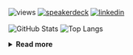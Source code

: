 ![views](https://komarev.com/ghpvc/?username=chck&color=blueviolet)
[![speakerdeck](https://img.shields.io/badge/Speaker_Deck-chck-8a2be2?style=flat-square&logo=speaker-deck)](https://speakerdeck.com/chck)
[![linkedin](https://img.shields.io/badge/LinkedIn-chck-8a2be2?style=flat-square&logo=linkedin)](https://www.linkedin.com/in/chck/)

<p align="left"> 
  <img alt="GitHub Stats" align="center" height="150" src="https://github-readme-stats-nine-umber-51.vercel.app/api?username=chck&count_private=true&show_icons=true&hide_title=true&theme=buefy" />
  <img alt="Top Langs" align="center" height="150" src="https://github-readme-stats-nine-umber-51.vercel.app/api/top-langs/?username=chck&layout=compact&count_private=true&show_icons=true&hide_title=true&theme=buefy" />
</p>

<details>
  <summary><b>Read more</b></summary>
  <br>

  <!--START_SECTION:waka-->
**🐱 My GitHub Data** 

> 📦 78.4 kB Used in GitHub's Storage 
 > 
> 💼 Opted to Hire
 > 
> 📜 133 Public Repositories 
 > 
> 🔑 21 Private Repositories 
 > 
**I'm a Night 🦉** 

```text
🌞 Morning                837 commits         ███░░░░░░░░░░░░░░░░░░░░░░   13.42 % 
🌆 Daytime                1975 commits        ████████░░░░░░░░░░░░░░░░░   31.67 % 
🌃 Evening                1797 commits        ███████░░░░░░░░░░░░░░░░░░   28.81 % 
🌙 Night                  1628 commits        ███████░░░░░░░░░░░░░░░░░░   26.10 % 
```
📅 **I'm Most Productive on Thursday** 

```text
Monday                   1274 commits        █████░░░░░░░░░░░░░░░░░░░░   20.43 % 
Tuesday                  971 commits         ████░░░░░░░░░░░░░░░░░░░░░   15.57 % 
Wednesday                1051 commits        ████░░░░░░░░░░░░░░░░░░░░░   16.85 % 
Thursday                 1394 commits        ██████░░░░░░░░░░░░░░░░░░░   22.35 % 
Friday                   628 commits         ███░░░░░░░░░░░░░░░░░░░░░░   10.07 % 
Saturday                 365 commits         █░░░░░░░░░░░░░░░░░░░░░░░░   05.85 % 
Sunday                   554 commits         ██░░░░░░░░░░░░░░░░░░░░░░░   08.88 % 
```


📊 **This Week I Spent My Time On** 

```text
💬 Programming Languages: 
Other                    12 hrs 40 mins      ██████████████████████░░░   87.58 % 
YAML                     41 mins             █░░░░░░░░░░░░░░░░░░░░░░░░   04.82 % 
sshconfig                26 mins             █░░░░░░░░░░░░░░░░░░░░░░░░   03.01 % 
Terraform                11 mins             ░░░░░░░░░░░░░░░░░░░░░░░░░   01.30 % 
Ruby                     7 mins              ░░░░░░░░░░░░░░░░░░░░░░░░░   00.82 % 

🔥 Editors: 
Chrome                   12 hrs 21 mins      █████████████████████░░░░   85.38 % 
Neovim                   1 hr 4 mins         ██░░░░░░░░░░░░░░░░░░░░░░░   07.45 % 
PyCharm                  58 mins             ██░░░░░░░░░░░░░░░░░░░░░░░   06.79 % 
Obsidian                 3 mins              ░░░░░░░░░░░░░░░░░░░░░░░░░   00.37 % 
```

**I Mostly Code in Python** 

```text
Python                   43 repos            █████████░░░░░░░░░░░░░░░░   34.13 % 
Jupyter Notebook         18 repos            ████░░░░░░░░░░░░░░░░░░░░░   14.29 % 
Rust                     7 repos             █░░░░░░░░░░░░░░░░░░░░░░░░   05.56 % 
TypeScript               4 repos             █░░░░░░░░░░░░░░░░░░░░░░░░   03.17 % 
Astro                    1 repo              ░░░░░░░░░░░░░░░░░░░░░░░░░   00.79 % 
```



**Timeline**

![Lines of Code chart](https://raw.githubusercontent.com/chck/chck/main/assets/bar_graph.png)


 Last Updated on 2024-05-06 01:25 UTC
<!--END_SECTION:waka-->
</details>

